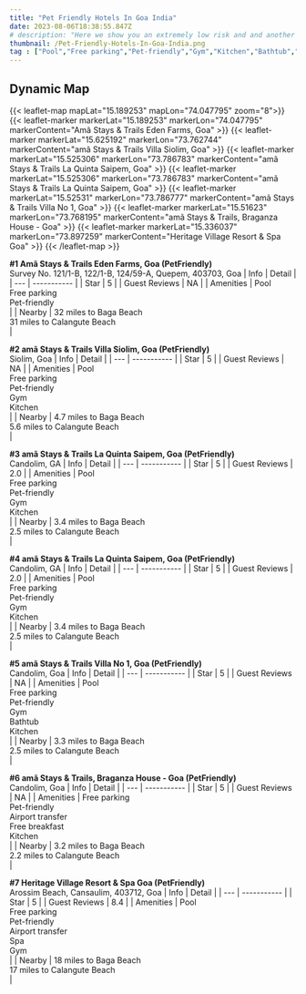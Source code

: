 ```yaml
---
title: "Pet Friendly Hotels In Goa India"
date: 2023-08-06T18:38:55.847Z
# description: "Here we show you an extremely low risk and and another medium risk approach to earn passive income "
thumbnail: /Pet-Friendly-Hotels-In-Goa-India.png
tag : ["Pool","Free parking","Pet-friendly","Gym","Kitchen","Bathtub","Airport transfer","Free breakfast","Spa"]
---
```


## Dynamic Map
{{< leaflet-map  mapLat="15.189253" mapLon="74.047795" zoom="8">}}
    {{< leaflet-marker markerLat="15.189253" markerLon="74.047795" markerContent="Amã Stays & Trails Eden Farms, Goa" >}}
    {{< leaflet-marker markerLat="15.625192" markerLon="73.762744" markerContent="amã Stays & Trails Villa Siolim, Goa" >}}
    {{< leaflet-marker markerLat="15.525306" markerLon="73.786783" markerContent="amã Stays & Trails La Quinta Saipem, Goa" >}}
    {{< leaflet-marker markerLat="15.525306" markerLon="73.786783" markerContent="amã Stays & Trails La Quinta Saipem, Goa" >}}
    {{< leaflet-marker markerLat="15.52531" markerLon="73.786777" markerContent="amã Stays & Trails Villa No 1, Goa" >}}
    {{< leaflet-marker markerLat="15.51623" markerLon="73.768195" markerContent="amã Stays & Trails, Braganza House - Goa" >}}
    {{< leaflet-marker markerLat="15.336037" markerLon="73.897259" markerContent="Heritage Village Resort & Spa Goa" >}}
{{< /leaflet-map >}}


**#1 Amã Stays & Trails Eden Farms, Goa (PetFriendly)**<br>Survey No. 121/1-B, 122/1-B, 124/59-A, Quepem, 403703, Goa
| Info | Detail |
| --- | ----------- |
| Star | 5 |
| Guest Reviews | NA |
| Amenities | Pool<br>Free parking<br>Pet-friendly<br> |
| Nearby | 32 miles to Baga Beach<br>31 miles to Calangute Beach<br> |

**#2 amã Stays & Trails Villa Siolim, Goa (PetFriendly)**<br>Siolim, Goa
| Info | Detail |
| --- | ----------- |
| Star | 5 |
| Guest Reviews | NA |
| Amenities | Pool<br>Free parking<br>Pet-friendly<br>Gym<br>Kitchen<br> |
| Nearby | 4.7 miles to Baga Beach<br>5.6 miles to Calangute Beach<br> |

**#3 amã Stays & Trails La Quinta Saipem, Goa (PetFriendly)**<br>Candolim, GA
| Info | Detail |
| --- | ----------- |
| Star | 5 |
| Guest Reviews | 2.0 |
| Amenities | Pool<br>Free parking<br>Pet-friendly<br>Gym<br>Kitchen<br> |
| Nearby | 3.4 miles to Baga Beach<br>2.5 miles to Calangute Beach<br> |

**#4 amã Stays & Trails La Quinta Saipem, Goa (PetFriendly)**<br>Candolim, GA
| Info | Detail |
| --- | ----------- |
| Star | 5 |
| Guest Reviews | 2.0 |
| Amenities | Pool<br>Free parking<br>Pet-friendly<br>Gym<br>Kitchen<br> |
| Nearby | 3.4 miles to Baga Beach<br>2.5 miles to Calangute Beach<br> |

**#5 amã Stays & Trails Villa No 1, Goa (PetFriendly)**<br>Candolim, Goa
| Info | Detail |
| --- | ----------- |
| Star | 5 |
| Guest Reviews | NA |
| Amenities | Pool<br>Free parking<br>Pet-friendly<br>Gym<br>Bathtub<br>Kitchen<br> |
| Nearby | 3.3 miles to Baga Beach<br>2.5 miles to Calangute Beach<br> |

**#6 amã Stays & Trails, Braganza House - Goa (PetFriendly)**<br>Candolim, Goa
| Info | Detail |
| --- | ----------- |
| Star | 5 |
| Guest Reviews | NA |
| Amenities | Free parking<br>Pet-friendly<br>Airport transfer<br>Free breakfast<br>Kitchen<br> |
| Nearby | 3.2 miles to Baga Beach<br>2.2 miles to Calangute Beach<br> |

**#7 Heritage Village Resort & Spa Goa (PetFriendly)**<br>Arossim Beach, Cansaulim, 403712, Goa
| Info | Detail |
| --- | ----------- |
| Star | 5 |
| Guest Reviews | 8.4 |
| Amenities | Pool<br>Free parking<br>Pet-friendly<br>Airport transfer<br>Spa<br>Gym<br> |
| Nearby | 18 miles to Baga Beach<br>17 miles to Calangute Beach<br> |

